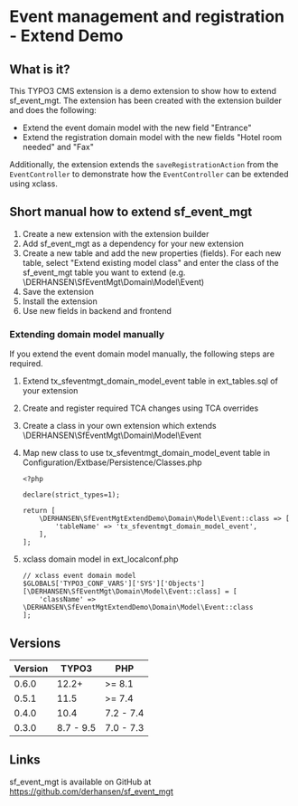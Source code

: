 Event management and registration - Extend Demo
===============================================

## What is it?

This TYPO3 CMS extension is a demo extension to show how to extend sf_event_mgt.
The extension has been created with the extension builder and does the following:

* Extend the event domain model with the new field "Entrance"
* Extend the registration domain model with the new fields "Hotel room needed" and "Fax"

Additionally, the extension extends the `saveRegistrationAction` from the `EventController` 
to demonstrate how the `EventController` can be extended using xclass.

## Short manual how to extend sf_event_mgt

1. Create a new extension with the extension builder
2. Add sf_event_mgt as a dependency for your new extension
3. Create a new table and add the new properties (fields). For each new table, select "Extend existing model class"
and enter the class of the sf_event_mgt table you want to extend (e.g. \DERHANSEN\SfEventMgt\Domain\Model\Event)
4. Save the extension
5. Install the extension
6. Use new fields in backend and frontend

### Extending domain model manually

If you extend the event domain model manually, the following steps are required.

1. Extend tx_sfeventmgt_domain_model_event table in ext_tables.sql of your extension
2. Create and register required TCA changes using TCA overrides
3. Create a class in your own extension which extends \DERHANSEN\SfEventMgt\Domain\Model\Event
4. Map new class to use tx_sfeventmgt_domain_model_event table in Configuration/Extbase/Persistence/Classes.php

    ```
    <?php

    declare(strict_types=1);

    return [
        \DERHANSEN\SfEventMgtExtendDemo\Domain\Model\Event::class => [
            'tableName' => 'tx_sfeventmgt_domain_model_event',
        ],
    ];
    ```

5. xclass domain model in ext_localconf.php

    ```
    // xclass event domain model
    $GLOBALS['TYPO3_CONF_VARS']['SYS']['Objects'][\DERHANSEN\SfEventMgt\Domain\Model\Event::class] = [
        'className' => \DERHANSEN\SfEventMgtExtendDemo\Domain\Model\Event::class
    ];
    ```

## Versions

| Version | TYPO3     | PHP       |
|---------|-----------|-----------|
| 0.6.0   | 12.2+     | >= 8.1    |
| 0.5.1   | 11.5      | >= 7.4    |
| 0.4.0   | 10.4      | 7.2 - 7.4 |
| 0.3.0   | 8.7 - 9.5 | 7.0 - 7.3 |

## Links

sf_event_mgt is available on GitHub at https://github.com/derhansen/sf_event_mgt
